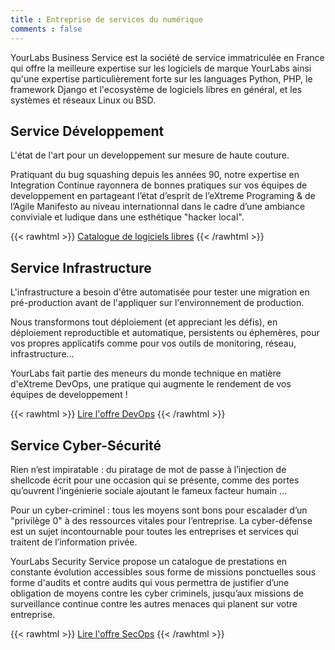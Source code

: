 ```yaml
---
title : Entreprise de services du numérique
comments : false
---
```


YourLabs Business Service est la société de service immatriculée en France qui
offre la meilleure expertise sur les logiciels de marque YourLabs ainsi qu'une
expertise particulièrement forte sur les languages Python, PHP, le framework
Django et l'ecosystème de logiciels libres en général, et les systèmes et
réseaux Linux ou BSD.

## Service Développement

L'état de l'art pour un developpement sur mesure de haute couture.

Pratiquant du bug squashing depuis les années 90, notre expertise en
Integration Continue rayonnera de bonnes pratiques sur vos équipes de
developpement en partageant l’état d’esprit de l’eXtreme Programing & de
l’Agile Manifesto au niveau internationnal dans le cadre d’une ambiance
conviviale et ludique dans une esthétique "hacker local".

{{< rawhtml >}}
<a href="https://github.com/yourlabs" class="read-more">Catalogue de logiciels libres</a>
{{< /rawhtml >}}

## Service Infrastructure

L'infrastructure a besoin d'être automatisée pour tester une migration en
pré-production avant de l'appliquer sur l'environnement de production.

Nous transformons tout déploiement (et appreciant les défis), en déploiement
reproductible et automatique, persistents ou éphemères, pour vos propres
applicatifs comme pour vos outils de monitoring, réseau, infrastructure…

YourLabs fait partie des meneurs du monde technique en matière d'eXtreme DevOps,
une pratique qui augmente le rendement de vos équipes de developpement !

{{< rawhtml >}}
<a href="/devops" class="read-more">Lire l'offre DevOps</a>
{{< /rawhtml >}}

## Service Cyber-Sécurité

Rien n’est impiratable : du piratage de mot de passe à l’injection de shellcode
écrit pour une occasion qui se présente, comme des portes qu’ouvrent
l’ingénierie sociale ajoutant le fameux facteur humain ...

Pour un cyber-criminel : tous les moyens sont bons pour escalader d’un
"privilège 0" à des ressources vitales pour l’entreprise. La cyber-défense est
un sujet incontournable pour toutes les entreprises et services qui traitent de
l’information privée.

YourLabs Security Service propose un catalogue de prestations en constante
évolution accessibles sous forme de missions ponctuelles sous forme d'audits et
contre audits qui vous permettra de justifier d’une obligation de moyens contre
les cyber criminels, jusqu’aux missions de surveillance continue contre les
autres menaces qui planent sur votre entreprise.

{{< rawhtml >}}
<a href="/secops" class="read-more">Lire l'offre SecOps</a>
{{< /rawhtml >}}
